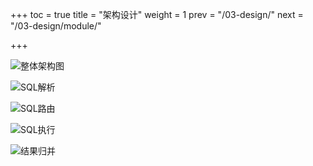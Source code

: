 +++
toc = true
title = "架构设计"
weight = 1
prev = "/03-design/"
next = "/03-design/module/"

+++

![整体架构图](http://ovfotjrsi.bkt.clouddn.com/docs/img/architecture_cn_v3.png)

![SQL解析](http://ovfotjrsi.bkt.clouddn.com/docs/img/parse.png)

![SQL路由](http://ovfotjrsi.bkt.clouddn.com/docs/img/route.png)

![SQL执行](http://ovfotjrsi.bkt.clouddn.com/docs/img/execute.png)

![结果归并](http://ovfotjrsi.bkt.clouddn.com/docs/img/merge.png)
